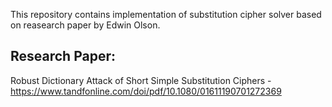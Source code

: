 This repository contains implementation of substitution cipher solver based on reasearch paper by Edwin Olson.

## Research Paper:
Robust Dictionary Attack of Short Simple Substitution Ciphers - https://www.tandfonline.com/doi/pdf/10.1080/01611190701272369
